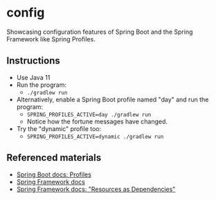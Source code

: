 # config

Showcasing configuration features of Spring Boot and the Spring Framework like Spring Profiles.

## Instructions

* Use Java 11
* Run the program:
    * `./gradlew run`
* Alternatively, enable a Spring Boot profile named "day" and run the program:
    * `SPRING_PROFILES_ACTIVE=day ./gradlew run`
    * Notice how the fortune messages have changed.
* Try the "dynamic" profile too:
    * `SPRING_PROFILES_ACTIVE=dynamic ./gradlew run`

## Referenced materials

* [Spring Boot docs: Profiles](https://docs.spring.io/spring-boot/docs/current/reference/htmlsingle/#boot-features-profiles)
* [Spring Framework docs](https://docs.spring.io/spring-framework/docs/current/reference/html/)
* [Spring Framework docs: "Resources as Dependencies"](https://docs.spring.io/spring-framework/docs/current/reference/html/core.html#resources-as-dependencies)
